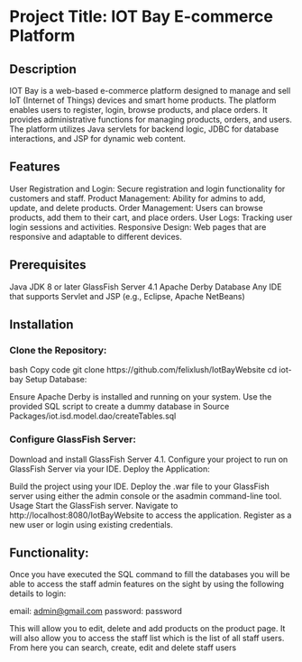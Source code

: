 <h1>Project Title: IOT Bay E-commerce Platform</h1>
<h2>Description</h2>
<p>IOT Bay is a web-based e-commerce platform designed to manage and sell IoT (Internet of Things) devices and smart home products. The platform enables users to register, login, browse products, and place orders. It provides administrative functions for managing products, orders, and users. The platform utilizes Java servlets for backend logic, JDBC for database interactions, and JSP for dynamic web content.</p>

<h2>Features</h2>
<p>User Registration and Login: Secure registration and login functionality for customers and staff.
Product Management: Ability for admins to add, update, and delete products.
Order Management: Users can browse products, add them to their cart, and place orders.
User Logs: Tracking user login sessions and activities.
Responsive Design: Web pages that are responsive and adaptable to different devices.
</p>

<h2>Prerequisites</h2>
<p>
  Java JDK 8 or later
  GlassFish Server 4.1
  Apache Derby Database
  Any IDE that supports Servlet and JSP (e.g., Eclipse, Apache NetBeans)
</p>

<h2>Installation</h2>

<h3>Clone the Repository:</h3>
bash
Copy code
git clone https://github.com/felixlush/IotBayWebsite
cd iot-bay
Setup Database:

Ensure Apache Derby is installed and running on your system.
Use the provided SQL script to create a dummy database in Source Packages/iot.isd.model.dao/createTables.sql

<h3>Configure GlassFish Server:</h3>

Download and install GlassFish Server 4.1.
Configure your project to run on GlassFish Server via your IDE.
Deploy the Application:

Build the project using your IDE.
Deploy the .war file to your GlassFish server using either the admin console or the asadmin command-line tool.
Usage
Start the GlassFish server.
Navigate to http://localhost:8080/IotBayWebsite to access the application.
Register as a new user or login using existing credentials.

<h2>Functionality:</h2>
Once you have executed the SQL command to fill the databases you will be able to access the staff admin features on the sight by using the following details to login:

email: admin@gmail.com
password: password

This will allow you to edit, delete and add products on the product page. It will also allow you to access the staff list which is the list of all staff users. From here you can search, create, edit and delete staff users
